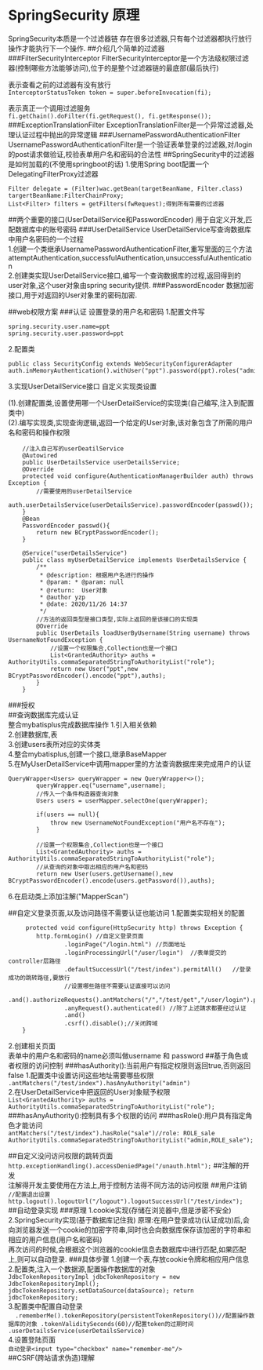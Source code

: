 # SpringSecurity 原理
SpringSecurity本质是一个过滤器链
存在很多过滤器,只有每个过滤器都执行放行操作才能执行下一个操作.
##介绍几个简单的过滤器
###FilterSecurityInterceptor
FilterSecurityInterceptor是一个方法级权限过滤器(控制哪些方法能够访问),位于的是整个过滤器链的最底部(最后执行)

表示查看之前的过滤器有没有放行  
``InterceptorStatusToken token = super.beforeInvocation(fi);``

表示真正一个调用过滤服务  
 ``fi.getChain().doFilter(fi.getRequest(), fi.getResponse());``
###ExceptionTranslationFilter
ExceptionTranslationFilter是一个异常过滤器,处理认证过程中抛出的异常逻辑
###UsernamePasswordAuthenticationFilter
UsernamePasswordAuthenticationFilter是一个验证表单登录的过滤器,对/login的post请求做验证,校验表单用户名和密码的合法性
##SpringSecurity中的过滤器是如何加载的(不使用springboot的话)
1.使用Spring boot配置一个DelegatingFilterProxy过滤器

```
Filter delegate = (Filter)wac.getBean(targetBeanName, Filter.class)
targertBeanName:FilterChainProxy;
List<Filter> filters = getFilters(fwRequest);得到所有需要的过滤器
```

##两个重要的接口(UserDetailService和PasswordEncoder)
用于自定义开发,匹配数据库中的账号密码
###UserDetailService
UserDetailService写查询数据库中用户名密码的一个过程  
1.创建一个类继承UsernamePasswordAuthenticationFilter,重写里面的三个方法attemptAuthentication,successfulAuthentication,unsuccessfulAuthentication  
2.创建类实现UserDetailService接口,编写一个查询数据库的过程,返回得到的user对象,这个user对象由spring security提供.
###PasswordEncoder
数据加密接口,用于对返回的User对象里的密码加密.

##web权限方案
###认证
设置登录的用户名和密码
1.配置文件写
```
spring.security.user.name=ppt
spring.security.user.password=ppt
```
2.配置类
```
public class SecurityConfig extends WebSecurityConfigurerAdapter
auth.inMemoryAuthentication().withUser("ppt").password(ppt).roles("admin");
```
3.实现UserDetailService接口
自定义实现类设置

(1).创建配置类,设置使用哪一个UserDetailService的实现类(自己编写,注入到配置类中)   
(2).编写实现类,实现查询逻辑,返回一个给定的User对象,该对象包含了所需的用户名和密码和操作权限  
```
    //注入自己写的userDeatilService
    @Autowired
    public UserDetailsService userDetailsService;
    @Override
    protected void configure(AuthenticationManagerBuilder auth) throws Exception {
        //需要使用的userDetailService
        auth.userDetailsService(userDetailsService).passwordEncoder(passwd());
    }
    @Bean
    PasswordEncoder passwd(){
        return new BCryptPasswordEncoder();
    }

    @Service("userDetailsService")
    public class myUserDetailService implements UserDetailsService {
        /**
         * @description: 根据用户名进行的操作
         * @param: * @param: null
         * @return:  User对象
         * @author yzp
         * @date: 2020/11/26 14:37
         */
        //方法的返回类型是接口类型,实际上返回的是该接口的实现类
        @Override
        public UserDetails loadUserByUsername(String username) throws UsernameNotFoundException {
            //设置一个权限集合,Collection也是一个接口
            List<GrantedAuthority> auths = AuthorityUtils.commaSeparatedStringToAuthorityList("role");
            return new User("ppt",new BCryptPasswordEncoder().encode("ppt"),auths);
        }
    }
```
###授权  
##查询数据库完成认证  
整合mybatisplus完成数据库操作
1.引入相关依赖  
2.创建数据库,表  
3.创建users表所对应的实体类  
4.整合mybatisplus,创建一个接口,继承BaseMapper  
5.在MyUserDetailService中调用mapper里的方法查询数据库来完成用户的认证  
```
QueryWrapper<Users> queryWrapper = new QueryWrapper<>();
        queryWrapper.eq("username",username);
        //传入一个条件构造器查询对象
        Users users = userMapper.selectOne(queryWrapper);

        if(users == null){
            throw new UsernameNotFoundException("用户名不存在");
        }

        //设置一个权限集合,Collection也是一个接口
        List<GrantedAuthority> auths = AuthorityUtils.commaSeparatedStringToAuthorityList("role");
        //从查询的对象中取出相应的用户名和密码
        return new User(users.getUsername(),new BCryptPasswordEncoder().encode(users.getPassword()),auths);
```
6.在启动类上添加注解("MapperScan")  

##自定义登录页面,以及访问路径不需要认证也能访问
1.配置类实现相关的配置
```
     protected void configure(HttpSecurity http) throws Exception {
        http.formLogin() //自定义登录页面
                .loginPage("/login.html") //页面地址
                .loginProcessingUrl("/user/login")  //表单提交的controller层路径
                .defaultSuccessUrl("/test/index").permitAll()   //登录成功的跳转路径,要放行
                //设置哪些路径不需要认证直接可以访问
                .and().authorizeRequests().antMatchers("/","/test/get","/user/login").permitAll()
                .anyRequest().authenticated() //除了上述請求都要经过认证
                .and()
                .csrf().disable();//关闭跨域
    }
```
2.创建相关页面  
  表单中的用户名和密码的name必须叫做username 和 password
##基于角色或者权限的访问控制
###hasAuthority():当前用户有指定权限则返回true,否则返回false
1.配置类中设置访问这些地址需要哪些权限  
`.antMatchers("/test/index").hasAnyAuthority("admin")`   
2.在UserDetailService中把返回的User对象赋予权限   
``List<GrantedAuthority> auths = AuthorityUtils.commaSeparatedStringToAuthorityList("role");``
###hasAnyAuthority():控制具有多个权限的访问
###hasRole():用户具有指定角色才能访问   
``antMatchers("/test/index").hasRole("sale")//role: ROLE_sale
    AuthorityUtils.commaSeparatedStringToAuthorityList("admin,ROLE_sale");``

##自定义没问访问权限的跳转页面   
`http.exceptionHandling().accessDeniedPage("/unauth.html");`
##注解的开发   
注解得开发主要使用在方法上,用于控制方法得不同方法的访问权限
##用户注销   
`//配置退出设置  
   http.logout().logoutUrl("/logout").logoutSuccessUrl("/test/index");`   
##自动登录实现
###原理
1.cookie实现(存储在浏览器中,但是涉密不安全)
2.SpringSecurity实现(基于数据库记住我)
原理:在用户登录成功(认证成功)后,会向浏览器发送一个cookie的加密字符串,同时也会向数据库保存该加密的字符串和相应的用户信息(用户名和密码)  
再次访问的时候,会根据这个浏览器的cookie信息去数据库中进行匹配,如果匹配上,则可以自动登录.
###具体步骤
1.创建一个表,存放cookie令牌和相应用户信息   
2.配置类,注入一个数据源,配置操作数据库的对象    
`JdbcTokenRepositoryImpl jdbcTokenRepository = new JdbcTokenRepositoryImpl();
         jdbcTokenRepository.setDataSource(dataSource);
         return jdbcTokenRepository;`  
3.配置类中配置自动登录      
`  .rememberMe().tokenRepository(persistentTokenRepository())//配置操作数据库的对象
                 .tokenValiditySeconds(60)//配置token的过期时间
                 .userDetailsService(userDetailsService)`   
4.设置登陆页面   
`自动登录<input type="checkbox" name="remember-me"/>`  
##CSRF(跨站请求伪造)理解





